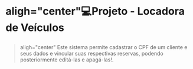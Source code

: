 # <p>aligh="center"💻Projeto - Locadora de Veículos</p>
> aligh="center" Este sistema permite cadastrar o CPF de um cliente e seus dados e vincular suas respectivas reservas, podendo posteriormente editá-las e apagá-las!.

